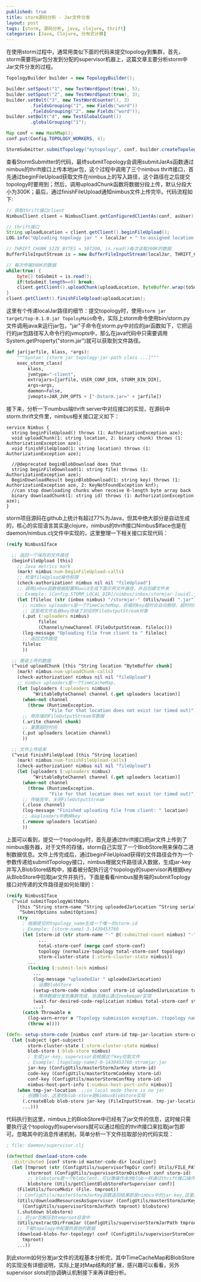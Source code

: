 ```yaml
---
published: true
title: storm源码分析 - Jar文件分发
layout: post
tags: [storm, 源码分析, java, clojure, thrift]
categories: [Java, Clojure, 分布式计算]
---
```


在使用storm过程中，通常用类似下面的代码来提交topology到集群，首先，storm需要将jar包分发到分配的supervisor机器上，这篇文章主要分析storm中Jar文件分发的过程。

```java
TopologyBuilder builder = new TopologyBuilder();

builder.setSpout("1", new TestWordSpout(true), 5);
builder.setSpout("2", new TestWordSpout(true), 3);
builder.setBolt("3", new TestWordCounter(), 3)
         .fieldsGrouping("1", new Fields("word"))
         .fieldsGrouping("2", new Fields("word"));
builder.setBolt("4", new TestGlobalCount())
         .globalGrouping("1");

Map conf = new HashMap();
conf.put(Config.TOPOLOGY_WORKERS, 4);

StormSubmitter.submitTopology("mytopology", conf, builder.createTopology());
```

查看StormSubmitter的代码，最终submitTopology会调用submitJarAs函数通过nimbus的thrift接口上传本地jar包，这个过程中调用了三个nimbus thrift接口，首先通过beginFileUpload获取文件在nimbus上的写入路径，这个路径在之后提交topology时要用到；然后，调用uploadChunk函数将数据分段上传，默认分段大小为300K；最后，通过finishFileUpload通知nimbus文件上传完毕。代码流程如下:

```java
// 获取thrift接口client
NimbusClient client = NimbusClient.getConfiguredClientAs(conf, asUser);

// thrift接口
String uploadLocation = client.getClient().beginFileUpload();
LOG.info("Uploading topology jar " + localJar + " to assigned location: " + uploadLocation);

// THRIFT_CHUNK_SIZE_BYTES = 307200, is.read()每次读取300K的数据
BufferFileInputStream is = new BufferFileInputStream(localJar, THRIFT_CHUNK_SIZE_BYTES);

// 每次传输300K的数据
while(true) {
    byte[] toSubmit = is.read();
    if(toSubmit.length==0) break;
    client.getClient().uploadChunk(uploadLocation, ByteBuffer.wrap(toSubmit));
}
client.getClient().finishFileUpload(uploadLocation);
```

这里有个传递localJar路径的细节：提交topology时，使用```storm jar target/top-0.1.0.jar TopoloyMain```命令，实际上storm命令使用bin/storm.py文件调用java来运行jar包，"jar"子命令在storm.py中对应的jar函数如下，它把运行的jar包路径写入命令行的jvmopts中，那么在java代码中只需要调用System.getProperty("storm.jar")就可以获取到文件路径。

```python
def jar(jarfile, klass, *args):
    """Syntax: [storm jar topology-jar-path class ...]"""
    exec_storm_class(
        klass,
        jvmtype="-client",
        extrajars=[jarfile, USER_CONF_DIR, STORM_BIN_DIR],
        args=args,
        daemon=False,
        jvmopts=JAR_JVM_OPTS + ["-Dstorm.jar=" + jarfile])
```

接下来，分析一下numbus端thrift server中对应接口的实现，在源码中storm.thrift文件里，nimbus相关接口定义如下：

```thrift
service Nimbus {
  string beginFileUpload() throws (1: AuthorizationException aze);
  void uploadChunk(1: string location, 2: binary chunk) throws (1: AuthorizationException aze);
  void finishFileUpload(1: string location) throws (1: AuthorizationException aze);

  //@deprecated beginBlobDownload does that
  string beginFileDownload(1: string file) throws (1: AuthorizationException aze);
  BeginDownloadResult beginBlobDownload(1: string key) throws (1: AuthorizationException aze, 2: KeyNotFoundException knf);
  //can stop downloading chunks when receive 0-length byte array back
  binary downloadChunk(1: string id) throws (1: AuthorizationException aze);
}
```

storm项目源码在github上统计有超过77%为Java，但其中绝大部分是自动生成的，核心的实现语言其实是clojure，nimbus的thrift接口Nimbus$Iface也是在daemon/nimbus.clj文件中实现的，这里整理一下相关接口实现代码：

```clojure
(reify Nimbus$Iface

  ;; 返回一个保存的文件路径
  (beginFileUpload [this]
    ;; Java metrics mark
    (mark! nimbus:num-beginFileUpload-calls) 
    ;; 检查fileUpload操作权限
    (check-authorization! nimbus nil nil "fileUpload")
    ;; 调用inbox函数根据配置和uuid生成下面示例文件路径，并且创建文件夹
    ;; Example: [Config.STORM_LOCAL_DIR]/nimbus/inbox/stormjar-[uuid].jar
    (let [fileloc (str (inbox nimbus) "/stormjar-" (Utils/uuid) ".jar")]
      ;; nimbus uploaders是一个TimeCacheMap，存储的key超时会自动删除，超时时间由NIMBUS-FILE-COPY-EXPIRATION-SECS设定
      ;; 这里用文件名做key存储了对应的FileOutputStream对象
      (.put (:uploaders nimbus)
            fileloc
            (Channels/newChannel (FileOutputStream. fileloc)))
      (log-message "Uploading file from client to " fileloc)
      ;; 返回文件路径
      fileloc
      ))

  ;; 接收上传的数据
  (^void uploadChunk [this ^String location ^ByteBuffer chunk]
    (mark! nimbus:num-uploadChunk-calls)
    (check-authorization! nimbus nil nil "fileUpload")
    ;; nimbus uploaders是一个TimeCacheMap，
    (let [uploaders (:uploaders nimbus)
          ^WritableByteChannel channel (.get uploaders location)]
      (when-not channel
        (throw (RuntimeException.
                "File for that location does not exist (or timed out)")))
      ;; 用存储的FileOutputStream写数据
      (.write channel chunk)
      ;; 重置超时时间
      (.put uploaders location channel)
      ))

  ;; 文件上传结束 
  (^void finishFileUpload [this ^String location]
    (mark! nimbus:num-finishFileUpload-calls)
    (check-authorization! nimbus nil nil "fileUpload")
    (let [uploaders (:uploaders nimbus)
          ^WritableByteChannel channel (.get uploaders location)]
      (when-not channel
        (throw (RuntimeException.
                "File for that location does not exist (or timed out)")))
      ;; 传输完毕，关闭FileOutputStream
      (.close channel)
      (log-message "Finished uploading file from client: " location)
      ;; 从uploaders中删掉key
      (.remove uploaders location)
      ))
```

上面可以看到，提交一个topology时，首先是通过thrift接口把jar文件上传到了nimbus服务器，对于文件的存储，storm自己实现了一个BlobStore用来保存二进制数据信息。文件上传完成后，通过beginFileUpload获得的文件路径会作为一个参数传递给submitTopology接口，nimbus根据文件路径读入数据，生成jar-key并写入BlobStore结构中，接着被分配执行这个topology的supervisor再根据key从BlobStore中拉取jar文件并执行。下面是看看nimbus服务端的submitToplogy接口对传递的文件路径是如何处理的：

```clojure
(reify Nimbus$Iface
  (^void submitTopologyWithOpts
    [this ^String storm-name ^String uploadedJarLocation ^String serializedConf ^StormTopology topology
     ^SubmitOptions submitOptions]
    (try
      ; 根据提交的topology_name生成一个唯一的storm-id
      ; Example: [storm-name]-3-1430453760
      (let [storm-id (str storm-name "-" @(:submitted-count nimbus) "-" (Time/currentTimeSecs))
            ...
            total-storm-conf (merge conf storm-conf)
            topology (normalize-topology total-storm-conf topology)
            storm-cluster-state (:storm-cluster-state nimbus)]
        ...
        (locking (:submit-lock nimbus)
          ...
          (log-message "uploadedJar " uploadedJarLocation)
          ; 设置BlobStore
          (setup-storm-code nimbus conf storm-id uploadedJarLocation total-storm-conf topology)
          ; 等待数据分发到集群完成，协调确认通过zookeeper实现
          (wait-for-desired-code-replication nimbus total-storm-conf storm-id)
          ...)
      (catch Throwable e
        (log-warn-error e "Topology submission exception. (topology name='" storm-name "')")
        (throw e))))

(defn- setup-storm-code [nimbus conf storm-id tmp-jar-location storm-conf topology]
  (let [subject (get-subject)
        storm-cluster-state (:storm-cluster-state nimbus)
        blob-store (:blob-store nimbus)
        ; 生成jar-key，supervisor会根据这个key拉取文件
        ; Example: [topology-name]-0-1430453760-stromjar.jar
        jar-key (ConfigUtils/masterStormJarKey storm-id)
        code-key (ConfigUtils/masterStormCodeKey storm-id)
        conf-key (ConfigUtils/masterStormConfKey storm-id)
        nimbus-host-port-info (:nimbus-host-port-info nimbus)]
    (when tmp-jar-location  ;;in local mode there is no jar
      ; 创建Blob，这里的blob-store是NimbusBlobStore实现
      (.createBlob blob-store jar-key (FileInputStream. tmp-jar-location) (SettableBlobMeta. BlobStoreAclHandler/DEFAULT) subject)
      ...)))
```

代码执行到这里，nimbus上的BlobStore中已经有了jar文件的信息，这时候只需要执行这个topology的supervisors就可以通过相应的thrift接口来拉取jar包即可。忽略其中的消息传递机制，简单分析一下文件拉取部分的代码实现：

```clojure
; file: daemon/supervisor.clj

(defmethod download-storm-code
  :distributed [conf storm-id master-code-dir localizer]
  (let [tmproot (str (ConfigUtils/supervisorTmpDir conf) Utils/FILE_PATH_SEPARATOR (Utils/uuid))
        stormroot (ConfigUtils/supervisorStormDistRoot conf storm-id)
        ;; blobstore是一个blobclent，可以像操作本地blob一样通过thrift接口操作远程blobstore
        blobstore (Utils/getClientBlobStoreForSupervisor conf)]
    (FileUtils/forceMkdir (File. tmproot))
    ;; ConfigUtils/masterStormJarKey函数返回结果即是nimbus中的jar-key,这里通过jar-key获取到文件内容
    (Utils/downloadResourcesAsSupervisor (ConfigUtils/masterStormJarKey storm-id)
      (ConfigUtils/supervisorStormJarPath tmproot) blobstore)
    (.shutdown blobstore)
    ;; 将jar包解压到temproot目录中
    (Utils/extractDirFromJar (ConfigUtils/supervisorStormJarPath tmproot) ConfigUtils/RESOURCES_SUBDIR tmproot)
    ;; 下载topology中配置的其他的数据
    (download-blobs-for-topology! conf (ConfigUtils/supervisorStormConfPath tmproot) localizer
      tmproot)
    ...))
```

到此storm如何分发jar文件的流程基本分析完，其中TimeCacheMap和BlobStore的实现没有详细说明，实际上是对Map结构的扩展，感兴趣可以看看，另外supervisor slots的协调确认机制接下来再详细分析。
